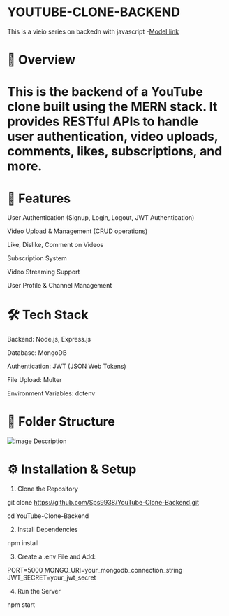 # YOUTUBE-CLONE-BACKEND

This is a vieio series on backedn with javascript
-[Model link](https://app.eraser.io/workspace/YtPqZ1VogxGy1jzIDkzj)


# 📌 Overview

# This is the backend of a YouTube clone built using the MERN stack. It provides RESTful APIs to handle user authentication, video uploads, comments, likes, subscriptions, and more.

# 🚀 Features

User Authentication (Signup, Login, Logout, JWT Authentication)

Video Upload & Management (CRUD operations)

Like, Dislike, Comment on Videos

Subscription System

Video Streaming Support

User Profile & Channel Management


# 🛠 Tech Stack

Backend: Node.js, Express.js

Database: MongoDB

Authentication: JWT (JSON Web Tokens)

File Upload: Multer

Environment Variables: dotenv


# 📂 Folder Structure
![image Description](assets/structure.jpg)

<!-- YouTube-Clone-Backend/
│-- src/
│   ├── controllers/      # Handles business logic
│   ├── models/           # Mongoose schemas
│   ├── routes/           # API routes
│   ├── middleware/       # Authentication & other middleware
│   ├── config/           # Configuration files
│-- uploads/              # Stores uploaded files
│-- .env                  # Environment variables
│-- app.js                # controll the port (http://localhost:..../api/v1/users/controllers):
│-- index.js              # Entry point
│-- package.json          # Dependencies -->

# ⚙ Installation & Setup

1. Clone the Repository

git clone https://github.com/Sps9938/YouTube-Clone-Backend.git

cd YouTube-Clone-Backend


2. Install Dependencies

npm install


3. Create a .env File and Add:

PORT=5000
MONGO_URI=your_mongodb_connection_string
JWT_SECRET=your_jwt_secret


4. Run the Server

npm start


